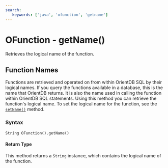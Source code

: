 ```yaml
---
search:
   keywords: ['java', 'ofunction', 'getname']
---
```


# OFunction - getName()

Retrieves the logical name of the function.

## Function Names

Functions are retrieved and operated on from within OrientDB SQL by their logical names.  If you query the functions available in a database, this is the name that OrientDB returns.  It is also the name used in calling the function within OrientDB SQL statements.  Using this method you can retrieve the function's logical name.  To set the logical name for the function, see the [`setName()`](setName.md) method.

### Syntax

```
String OFunction().getName()
```

#### Return Type

This method returns a `String` instance, which contains the logical name of the function.


